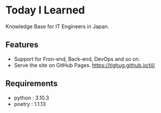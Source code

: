 # Today I Learned

Knowledge Base for IT Engineers in Japan.

## Features

-   Support for Fron-end, Back-end, DevOps and so on.
-   Serve the site on GitHub Pages. https://tighug.github.io/til/

## Requirements

-   python : 3.10.3
-   poetry : 1.1.13
